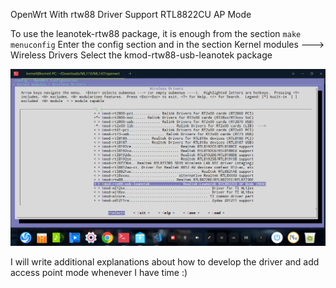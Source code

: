 OpenWrt With rtw88 Driver Support RTL8822CU AP Mode

To use the leanotek-rtw88 package, it is enough from the section
`make menuconfig`
Enter the config section and in the section
Kernel modules ---> Wireless Drivers
Select the kmod-rtw88-usb-leanotek package

![openwrt-config](include/configg.png)

I will write additional explanations about how to develop the driver and add access point mode whenever I have time :)
